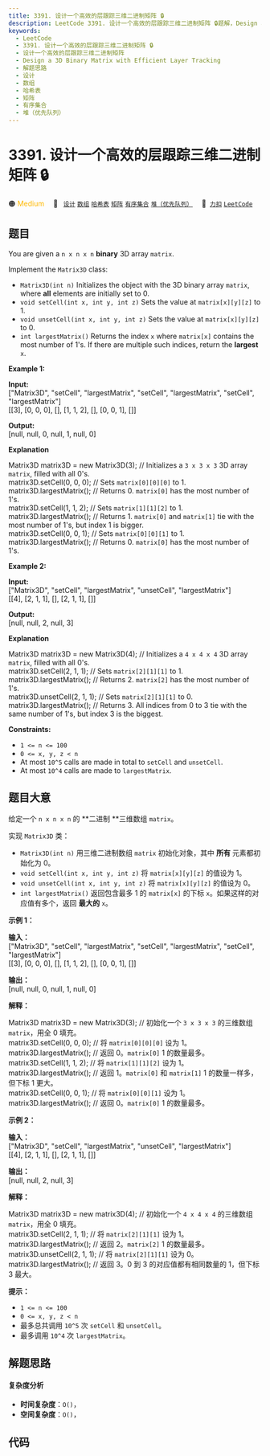 ```yaml
---
title: 3391. 设计一个高效的层跟踪三维二进制矩阵 🔒
description: LeetCode 3391. 设计一个高效的层跟踪三维二进制矩阵 🔒题解，Design a 3D Binary Matrix with Efficient Layer Tracking，包含解题思路、复杂度分析以及完整的 JavaScript 代码实现。
keywords:
  - LeetCode
  - 3391. 设计一个高效的层跟踪三维二进制矩阵 🔒
  - 设计一个高效的层跟踪三维二进制矩阵
  - Design a 3D Binary Matrix with Efficient Layer Tracking
  - 解题思路
  - 设计
  - 数组
  - 哈希表
  - 矩阵
  - 有序集合
  - 堆（优先队列）
---
```


# 3391. 设计一个高效的层跟踪三维二进制矩阵 🔒

🟠 <font color=#ffb800>Medium</font>&emsp; 🔖&ensp; [`设计`](/tag/design.md) [`数组`](/tag/array.md) [`哈希表`](/tag/hash-table.md) [`矩阵`](/tag/matrix.md) [`有序集合`](/tag/ordered-set.md) [`堆（优先队列）`](/tag/heap-priority-queue.md)&emsp; 🔗&ensp;[`力扣`](https://leetcode.cn/problems/design-a-3d-binary-matrix-with-efficient-layer-tracking) [`LeetCode`](https://leetcode.com/problems/design-a-3d-binary-matrix-with-efficient-layer-tracking)

## 题目

You are given a `n x n x n` **binary** 3D array `matrix`.

Implement the `Matrix3D` class:

  * `Matrix3D(int n)` Initializes the object with the 3D binary array `matrix`, where **all** elements are initially set to 0.
  * `void setCell(int x, int y, int z)` Sets the value at `matrix[x][y][z]` to 1.
  * `void unsetCell(int x, int y, int z)` Sets the value at `matrix[x][y][z]` to 0.
  * `int largestMatrix()` Returns the index `x` where `matrix[x]` contains the most number of 1's. If there are multiple such indices, return the **largest** `x`.



**Example 1:**

**Input:**  
["Matrix3D", "setCell", "largestMatrix", "setCell", "largestMatrix",
"setCell", "largestMatrix"]  
[[3], [0, 0, 0], [], [1, 1, 2], [], [0, 0, 1], []]

**Output:**  
[null, null, 0, null, 1, null, 0]

**Explanation**

Matrix3D matrix3D = new Matrix3D(3); // Initializes a `3 x 3 x 3` 3D array
`matrix`, filled with all 0's.  
matrix3D.setCell(0, 0, 0); // Sets `matrix[0][0][0]` to 1.  
matrix3D.largestMatrix(); // Returns 0. `matrix[0]` has the most number of
1's.  
matrix3D.setCell(1, 1, 2); // Sets `matrix[1][1][2]` to 1.  
matrix3D.largestMatrix(); // Returns 1. `matrix[0]` and `matrix[1]` tie with
the most number of 1's, but index 1 is bigger.  
matrix3D.setCell(0, 0, 1); // Sets `matrix[0][0][1]` to 1.  
matrix3D.largestMatrix(); // Returns 0. `matrix[0]` has the most number of
1's.

**Example 2:**

**Input:**  
["Matrix3D", "setCell", "largestMatrix", "unsetCell", "largestMatrix"]  
[[4], [2, 1, 1], [], [2, 1, 1], []]

**Output:**  
[null, null, 2, null, 3]

**Explanation**

Matrix3D matrix3D = new Matrix3D(4); // Initializes a `4 x 4 x 4` 3D array
`matrix`, filled with all 0's.  
matrix3D.setCell(2, 1, 1); // Sets `matrix[2][1][1]` to 1.  
matrix3D.largestMatrix(); // Returns 2. `matrix[2]` has the most number of
1's.  
matrix3D.unsetCell(2, 1, 1); // Sets `matrix[2][1][1]` to 0.  
matrix3D.largestMatrix(); // Returns 3. All indices from 0 to 3 tie with the
same number of 1's, but index 3 is the biggest.



**Constraints:**

  * `1 <= n <= 100`
  * `0 <= x, y, z < n`
  * At most `10^5` calls are made in total to `setCell` and `unsetCell`.
  * At most `10^4` calls are made to `largestMatrix`.


## 题目大意

给定一个 `n x n x n` 的 **二进制  **三维数组 `matrix`。

实现 `Matrix3D` 类：

  * `Matrix3D(int n)` 用三维二进制数组 `matrix` 初始化对象，其中 **所有**  元素都初始化为 0。
  * `void setCell(int x, int y, int z)` 将 `matrix[x][y][z]` 的值设为 1。
  * `void unsetCell(int x, int y, int z)` 将 `matrix[x][y][z]` 的值设为 0。
  * `int largestMatrix()` 返回包含最多 1 的 `matrix[x]` 的下标 `x`。如果这样的对应值有多个，返回 **最大的**  `x`。



**示例 1：**

**输入：**  
["Matrix3D", "setCell", "largestMatrix", "setCell", "largestMatrix",
"setCell", "largestMatrix"]  
[[3], [0, 0, 0], [], [1, 1, 2], [], [0, 0, 1], []]

**输出：**  
[null, null, 0, null, 1, null, 0]

**解释：**

Matrix3D matrix3D = new Matrix3D(3); // 初始化一个 `3 x 3 x 3` 的三维数组 `matrix`，用全 0
填充。  
matrix3D.setCell(0, 0, 0); // 将 `matrix[0][0][0]` 设为 1。  
matrix3D.largestMatrix(); // 返回 0。`matrix[0]` 1 的数量最多。  
matrix3D.setCell(1, 1, 2); // 将 `matrix[1][1][2]` 设为 1。  
matrix3D.largestMatrix(); // 返回 1。`matrix[0]` 和 `matrix[1]` 1 的数量一样多，但下标 1 更大。  
matrix3D.setCell(0, 0, 1); // 将 `matrix[0][0][1]` 设为 1。  
matrix3D.largestMatrix(); // 返回 0。`matrix[0]` 1 的数量最多。

**示例 2：**

**输入：**  
["Matrix3D", "setCell", "largestMatrix", "unsetCell", "largestMatrix"]  
[[4], [2, 1, 1], [], [2, 1, 1], []]

**输出：**  
[null, null, 2, null, 3]

**解释：**

Matrix3D matrix3D = new matrix3D(4); // 初始化一个 `4 x 4 x 4` 的三维数组 `matrix`，用全 0
填充。  
matrix3D.setCell(2, 1, 1); // 将 `matrix[2][1][1]` 设为 1。  
matrix3D.largestMatrix(); // 返回 2。`matrix[2]` 1 的数量最多。  
matrix3D.unsetCell(2, 1, 1); // 将 `matrix[2][1][1]` 设为 0。  
matrix3D.largestMatrix(); // 返回 3。0 到 3 的对应值都有相同数量的 1，但下标 3 最大。



**提示：**

  * `1 <= n <= 100`
  * `0 <= x, y, z < n`
  * 最多总共调用 `10^5` 次 `setCell` 和 `unsetCell`。
  * 最多调用 `10^4` 次 `largestMatrix`。


## 解题思路

#### 复杂度分析

- **时间复杂度**：`O()`，
- **空间复杂度**：`O()`，

## 代码

```javascript

```
